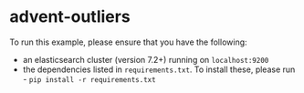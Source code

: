# advent-outliers

To run this example, please ensure that you have the following:

* an elasticsearch cluster (version 7.2+) running on `localhost:9200`
* the dependencies listed in `requirements.txt`. To install these, please run  - `pip install -r requirements.txt`

